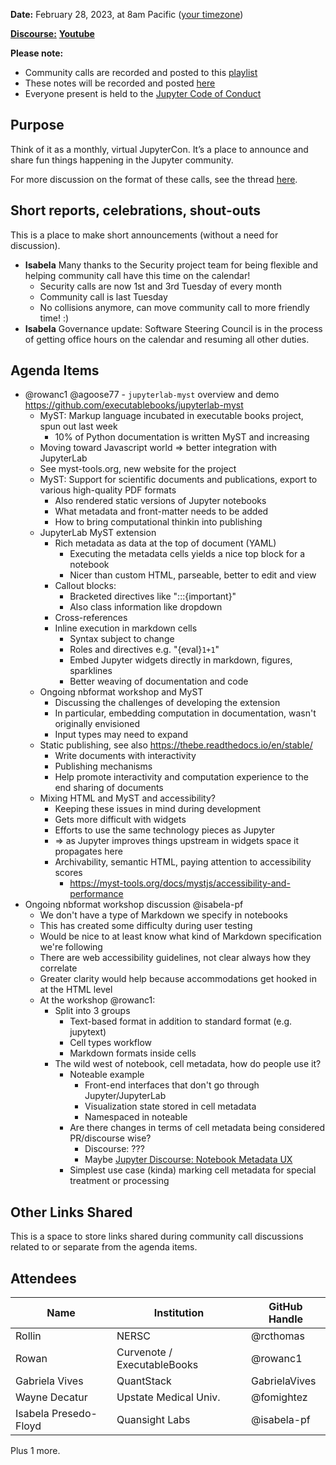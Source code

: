 **Date:** February 28, 2023, at 8am Pacific ([your timezone](https://arewemeetingyet.com/Los%20Angeles/2023-02-28/08:00/Jupyter%20Community%20Call))

[**Discourse:**](https://discourse.jupyter.org/t/jupyter-community-calls/668)
[**Youtube**](https://youtu.be/718KFe6MMW4)

**Please note:**
- Community calls are recorded and posted to this [playlist](https://www.youtube.com/playlist?list=PLUrHeD2K9Cmkoamm4NjLmvXC4Y6E1o8SP)
- These notes will be recorded and posted [here](https://jupyter.readthedocs.io/en/latest/community/community-call-notes/index.html)
- Everyone present is held to the [Jupyter Code of Conduct](https://jupyter.org/conduct)

## Purpose

Think of it as a monthly, virtual JupyterCon. It’s a place to announce and share fun things happening in the Jupyter community.

For more discussion on the format of these calls, see the thread [here](https://discourse.jupyter.org/t/reviving-the-all-jupyter-team-meetings/423).

## Short reports, celebrations, shout-outs

This is a place to make short announcements (without a need for discussion). 

* **Isabela** Many thanks to the Security project team for being flexible and helping community call have this time on the calendar!
    * Security calls are now 1st and 3rd Tuesday of every month
    * Community call is last Tuesday
    * No collisions anymore, can move community call to more friendly time! :)
* **Isabela** Governance update: Software Steering Council is in the process of getting office hours on the calendar and resuming all other duties.

## Agenda Items

* @rowanc1 @agoose77 - `jupyterlab-myst` overview and demo https://github.com/executablebooks/jupyterlab-myst
    * MyST: Markup language incubated in executable books project, spun out last week
        * 10% of Python documentation is written MyST and increasing
    * Moving toward Javascript world => better integration with JupyterLab
    * See myst-tools.org, new website for the project
    * MyST: Support for scientific documents and publications, export to various high-quality PDF formats
        * Also rendered static versions of Jupyter notebooks
        * What metadata and front-matter needs to be added
        * How to bring computational thinkin into publishing
    * JupyterLab MyST extension
        * Rich metadata as data at the top of document (YAML)
            * Executing the metadata cells yields a nice top block for a notebook
            * Nicer than custom HTML, parseable, better to edit and view
        * Callout blocks:
            * Bracketed directives like ":::{important}"
            * Also class information like dropdown
        * Cross-references
        * Inline execution in markdown cells
            * Syntax subject to change
            * Roles and directives e.g. "{eval}`1+1`"
            * Embed Jupyter widgets directly in markdown, figures, sparklines
            * Better weaving of documentation and code
    * Ongoing nbformat workshop and MyST
        * Discussing the challenges of developing the extension
        * In particular, embedding computation in documentation, wasn't originally envisioned
        * Input types may need to expand
    * Static publishing, see also https://thebe.readthedocs.io/en/stable/
        * Write documents with interactivity
        * Publishing mechanisms
        * Help promote interactivity and computation experience to the end sharing of documents
    * Mixing HTML and MyST and accessibility?
        * Keeping these issues in mind during development
        * Gets more difficult with widgets
        * Efforts to use the same technology pieces as Jupyter
        * => as Jupyter improves things upstream in widgets space it propagates here
        * Archivability, semantic HTML, paying attention to accessibility scores
            * https://myst-tools.org/docs/mystjs/accessibility-and-performance
* Ongoing nbformat workshop discussion @isabela-pf
    * We don't have a type of Markdown we specify in notebooks
    * This has created some difficulty during user testing
    * Would be nice to at least know what kind of Markdown specification we're following
    * There are web accessibility guidelines, not clear always how they correlate
    * Greater clarity would help because accommodations get hooked in at the HTML level
    * At the workshop @rowanc1:
        * Split into 3 groups
            * Text-based format in addition to standard format (e.g. jupytext)
            * Cell types workflow
            * Markdown formats inside cells
        * The wild west of notebook, cell metadata, how do people use it?
            * Noteable example
                * Front-end interfaces that don't go through Jupyter/JupyterLab
                * Visualization state stored in cell metadata
                * Namespaced in noteable
            * Are there changes in terms of cell metadata being considered PR/discourse wise?
                * Discourse: ???
                * Maybe [Jupyter Discourse: Notebook Metadata UX](https://discourse.jupyter.org/t/notebook-metadata-ux/17507_)
            * Simplest use case (kinda) marking cell metadata for special treatment or processing 

## Other Links Shared

This is a space to store links shared during community call discussions related to or separate from the agenda items.

## Attendees

|   Name   |           Institution     | GitHub Handle                     |
|----------|---------------------------|-----------------------------------|
| Rollin   | NERSC                     | @rcthomas                         |
| Rowan          | Curvenote / ExecutableBooks | @rowanc1 |
| Gabriela Vives         |QuantStack            |GabrielaVives |
| Wayne Decatur  | Upstate Medical Univ. | @fomightez |
| Isabela Presedo-Floyd | Quansight Labs | @isabela-pf |

Plus 1 more.
